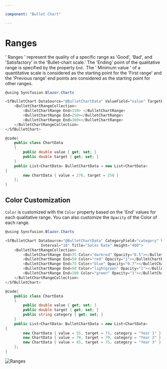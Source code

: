```yaml
---

component: "Bullet Chart"

---
```

<!-- markdownlint-disable MD036 -->

# Ranges

' Ranges ' represent the quality of a specific range as 'Good', 'Bad', and 'Satisfactory' in the 'Bullet-chart scale.' The 'Ending' point of the qualitative range is specified by the property `End.` The ' Minimum value ' of a quantitative scale is considered as the starting point for the 'First range' and the 'Previous range' end points are considered as the starting point for other ranges.

```csharp
@using Syncfusion.Blazor.Charts

<SfBulletChart DataSource="@BulletChartData" ValueField="value" TargetField="target" Minimum="0" Maximum="300" Interval="50" Title="Revenue">
    <BulletChartRangeCollection>
        <BulletChartRange End=150> </BulletChartRange>
        <BulletChartRange End=250></BulletChartRange>
        <BulletChartRange End=300></BulletChartRange>
    </BulletChartRangeCollection>
</SfBulletChart>

@code{
    public class ChartData
    {
        public double value { get; set; }
        public double target { get; set; }
    }
    public List<ChartData> BulletChartData = new List<ChartData>
{
        new ChartData { value = 270, target = 250 }
    };
}
```

## Color Customization

`Color` is customized with the `Color` property based on the 'End' values for each qualitative range. You can also customize the `Opacity` of the Color of each range.

```csharp
@using Syncfusion.Blazor.Charts

<SfBulletChart DataSource="@BulletChartData" CategoryField="category" ValueField="value" TargetField="target" Minimum="0" Maximum="100"
                Interval="10" Title="Sales Rate" Height="400">
    <BulletChartRangeCollection>
        <BulletChartRange End=35 Color="darkred" Opacity="0.5"></BulletChartRange>
        <BulletChartRange End=50 Color="red" Opacity="1"></BulletChartRange>
        <BulletChartRange End=75 Color="blue" Opacity="0.7"></BulletChartRange>
        <BulletChartRange End=90 Color="lightgreen" Opacity="1"></BulletChartRange>
        <BulletChartRange End=100 Color="green" Opacity="1"></BulletChartRange>
    </BulletChartRangeCollection>
</SfBulletChart>

@code{
    public class ChartData
    {
        public double value { get; set; }
        public double target { get; set; }
        public string category { get; set; }
    }
    public List<ChartData> BulletChartData = new List<ChartData>
{
        new ChartData { value = 55, target = 75, category = "Year 1" },
        new ChartData { value = 70, target = 70, category = "Year 2" },
        new ChartData { value = 85, target = 75, category = "Year 3" }
    };
}
```

![Ranges](images/range-custom.png)